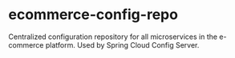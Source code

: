 # ecommerce-config-repo
Centralized configuration repository for all microservices in the e-commerce platform. Used by Spring Cloud Config Server.
